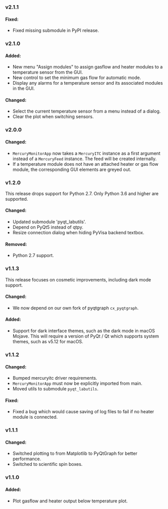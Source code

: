 ### v2.1.1

#### Fixed:

- Fixed missing submodule in PyPI release.

### v2.1.0

#### Added:

- New menu "Assign modules" to assign gasflow and heater modules to a temperature sensor
  from the GUI.
- New control to set the minimum gas flow for automatic mode.
- Display any alarms for a temperature sensor and its associated modules in the GUI.

#### Changed:

- Select the current temperature sensor from a menu instead of a dialog.
- Clear the plot when switching sensors.

### v2.0.0

#### Changed:

- `MercuryMonitorApp` now takes a `MercuryITC` instance as a first argument instead of
  a `MercuryFeed` instance. The feed will be created internally.
- If a temperature module does not have an attached heater or gas flow module, the
  corresponding GUI elements are greyed out.

### v1.2.0

This release drops support for Python 2.7. Only Python 3.6 and higher are supported.

#### Changed:

- Updated submodule 'pyqt_labutils'.
- Depend on PyQt5 instead of qtpy.
- Resize connection dialog when hiding PyVisa backend textbox. 

#### Removed:

- Python 2.7 support.

### v1.1.3

This release focuses on cosmetic improvements, including dark mode support.

#### Changed:

- We now depend on our own fork of pyqtgraph `cx_pyqtgraph`.

#### Added:

- Support for dark interface themes, such as the dark mode in macOS Mojave. This will
  require a version of PyQt / Qt which supports system themes, such as v5.12 for macOS.

###  v1.1.2

#### Changed:

- Bumped mercuryitc driver requirements.
- `MercuryMonitorApp` must now be explicitly imported from main.
- Moved utils to submodule `pyqt_labutils`.

#### Fixed:

- Fixed a bug which would cause saving of log files to fail if no heater module is
  connected.

### v1.1.1

#### Changed:

- Switched plotting to from Matplotlib to PyQtGraph for better performance.
- Switched to scientific spin boxes.

### v1.1.0

#### Added:

- Plot gasflow and heater output below temperature plot.
